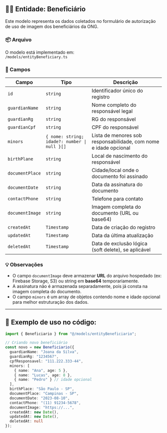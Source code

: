 ## 🧍‍♀️ Entidade: Beneficiário

Este modelo representa os dados coletados no formulário de autorização de uso de imagem dos beneficiários da ONG.

### 📦 Arquivo
O modelo está implementado em:  
`/models/entityBeneficiary.ts`

### 🧾 Campos

| Campo               | Tipo         | Descrição |
|---------------------|--------------|-----------|
| `id`                | `string`     | Identificador único do registro |
| `guardianName`   | `string`     | Nome completo do responsável legal |
| `guardianRg`     | `string`     | RG do responsável |
| `guardianCpf`    | `string`     | CPF do responsável |
| `minors`           | `{ nome: string; idade?: number \| null }[]` | Lista de menores sob responsabilidade, com nome e idade opcional |
| `birthPlane`   | `string`     | Local de nascimento do responsável |
| `documentPlace`    | `string`     | Cidade/local onde o documento foi assinado |
| `documentDate`     | `string`     | Data da assinatura do documento |
| `contactPhone`   | `string`     | Telefone para contato |
| `documentImage`   | `string`     | Imagem completa do documento (URL ou base64) |
| `createdAt`         | `Timestamp`  | Data de criação do registro |
| `updatedAt`         | `Timestamp`  | Data da última atualização |
| `deletedAt`         | `Timestamp`  | Data de exclusão lógica (soft delete), se aplicável |

### 💡 Observações

- O campo `documentImage` deve armazenar **URL** do arquivo hospedado (ex: Firebase Storage, S3) ou string em **base64** temporariamente.
- A assinatura não é armazenada separadamente, pois já consta na imagem completa do documento.
- O campo `minors` é um array de objetos contendo nome e idade opcional para melhor estruturação dos dados.

---

## 📁 Exemplo de uso no código:

```ts
import { Beneficiario } from "@/models/entityBeneficiario";

// Criando novo beneficiário
const novo = new Beneficiario({
  guardianName: "Joana da Silva",
  guardianRg: "1234567",
  cpfResponsavel: "111.222.333-44",
  minors: [
    { name: "Ana", age: 5 },
    { name: "Lucas", age: 8 },
    { name: "Pedro" } // idade opcional
  ],
  birthPlace: "São Paulo - SP",
  documentPlace: "Campinas - SP",
  documentDate: "2023-08-10",
  contactPhone: "(11) 91234-5678",
  documentImage: "https://...",
  createdAt: new Date(),
  updatedAt: new Date(),
  deletedAt: null
});




